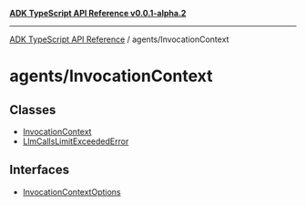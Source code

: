 [**ADK TypeScript API Reference v0.0.1-alpha.2**](../../README.md)

***

[ADK TypeScript API Reference](../../modules.md) / agents/InvocationContext

# agents/InvocationContext

## Classes

- [InvocationContext](classes/InvocationContext.md)
- [LlmCallsLimitExceededError](classes/LlmCallsLimitExceededError.md)

## Interfaces

- [InvocationContextOptions](interfaces/InvocationContextOptions.md)
